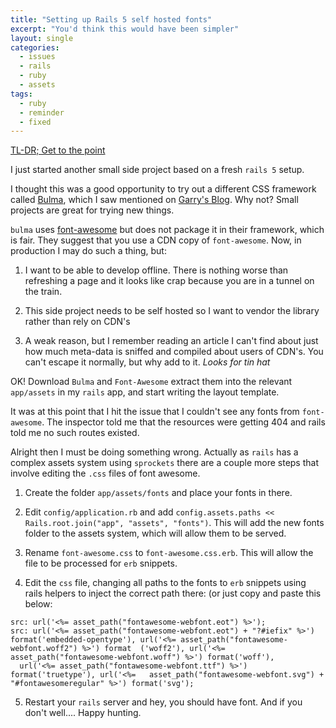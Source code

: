 ```yaml
---
title: "Setting up Rails 5 self hosted fonts"
excerpt: "You'd think this would have been simpler"
layout: single
categories:
  - issues
  - rails
  - ruby
  - assets
tags: 
  - ruby
  - reminder
  - fixed
---
```


[TL-DR; Get to the point](#the_point)

I just started another small side project based on a fresh `rails 5` setup. 

I thought this was a good opportunity to try out a different CSS framework called [Bulma](http://bulma.io/), which I saw mentioned on [Garry's Blog](https://garry.tv/2017/06/16/facepunch-api/). Why not? Small projects are great for trying new things.

`bulma` uses [font-awesome](http://fontawesome.io/) but does not package it in their framework, which is fair. 
They suggest that you use a CDN copy of `font-awesome`. Now, in production I may do such a thing, but:

1) I want to be able to develop offline. There is nothing worse than refreshing a page and it looks like crap because you are in a tunnel on the train.

2) This side project needs to be self hosted so I want to vendor the library rather than rely on CDN's

3) A weak reason, but I remember reading an article I can't find about just how much meta-data is sniffed and compiled about users of CDN's. You can't escape it normally, but why add to it. _*Looks for tin hat*_

OK! Download `Bulma` and `Font-Awesome` extract them into the relevant `app/assets` in my `rails` app, and start writing the layout template.

It was at this point that I hit the issue that I couldn't see any fonts from `font-awesome`. The inspector told me that the resources were getting 404 and rails told me no such routes existed.

Alright then I must be doing something wrong. Actually as `rails` has a complex assets system using `sprockets` there are a couple more steps that involve editing the `.css` files of font awesome.


<a name="the_point"></a>

1) Create the folder `app/assets/fonts` and place your fonts in there.

2) Edit `config/application.rb` and add `config.assets.paths << Rails.root.join("app", "assets", "fonts")`. This will add the new fonts folder to the assets system, which will allow them to be served.

3) Rename `font-awesome.css` to `font-awesome.css.erb`. This will allow the file to be processed for `erb` snippets.

4) Edit the `css` file, changing all paths to the fonts to `erb` snippets using rails helpers to inject the correct path there: (or just copy and paste this below:

```
src: url('<%= asset_path("fontawesome-webfont.eot") %>');
src: url('<%= asset_path("fontawesome-webfont.eot") + "?#iefix" %>') format('embedded-opentype'), url('<%= asset_path("fontawesome-webfont.woff2") %>') format  ('woff2'), url('<%= asset_path("fontawesome-webfont.woff") %>') format('woff'),
  url('<%= asset_path("fontawesome-webfont.ttf") %>') format('truetype'), url('<%=   asset_path("fontawesome-webfont.svg") + "#fontawesomeregular" %>') format('svg');
```

5) Restart your `rails` server and hey, you should have font. And if you don't well.... Happy hunting.


